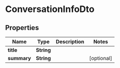 
# ConversationInfoDto

## Properties

Name | Type | Description | Notes
------------ | ------------- | ------------- | -------------
**title** | **String** |  | 
**summary** | **String** |  |  [optional]



